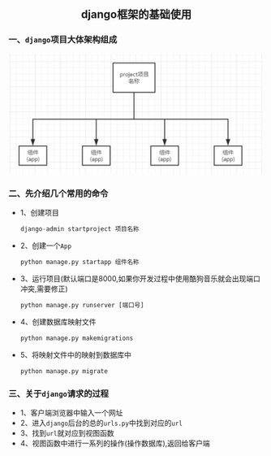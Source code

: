 ## <center>django框架的基础使用</center>

### 一、`django`项目大体架构组成

![创建图片](./source/images/django项目大体.jpg)

### 二、先介绍几个常用的命令

* 1、创建项目

  ```py
  django-admin startproject 项目名称
  ```

* 2、创建一个`App`

  ```py
  python manage.py startapp 组件名称
  ```

* 3、运行项目(默认端口是8000,如果你开发过程中使用酷狗音乐就会出现端口冲突,需要修正)

  ```py
  python manage.py runserver [端口号]
  ```

* 4、创建数据库映射文件

  ```py
  python manage.py makemigrations
  ```

* 5、将映射文件中的映射到数据库中

  ```py
  python manage.py migrate
  ```

### 三、关于`django`请求的过程

* 1、客户端浏览器中输入一个网址
* 2、进入`django`后台的总的`urls.py`中找到对应的`url`
* 3、找到`url`就对应到视图函数
* 4、视图函数中进行一系列的操作(操作数据库),返回给客户端